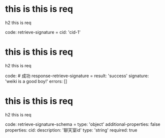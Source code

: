 # this is this is req

h2 this is req

code:
    retrieve-signature = 
  cid: 'cid-1'



# this is this is req

h2 this is req

code:
    # 成功
response-retrieve-signature =
  result: 'success'
  signature: 'weiki is a good boy!'
  errors: []



# this is this is req

h2 this is req

code:
    retrieve-signature-schema = 
  type: 'object'
  additional-properties: false
  properties:
    cid:
      description: '聊天室id'
      type: 'string'
      required: true







